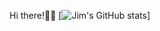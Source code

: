 Hi there!👋🏻
[![Jim's GitHub stats](https://github-readme-stats.vercel.app/api?username=JimTheo-Dev&count_private=true&hide=issues)]
